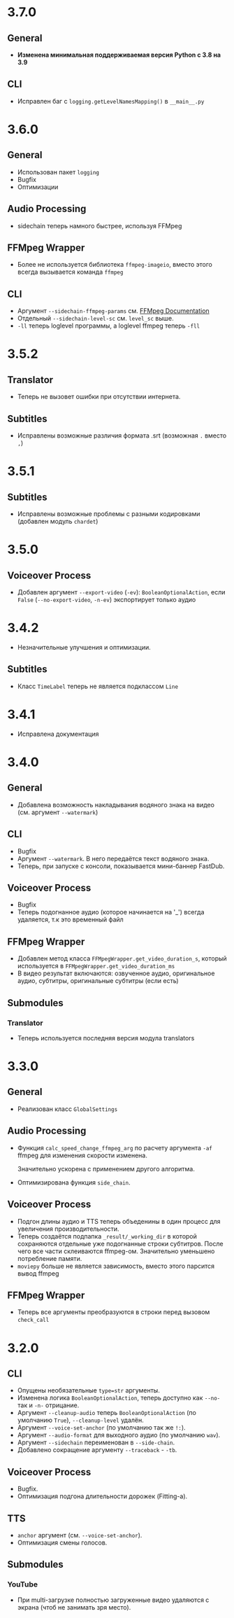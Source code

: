 # 3.7.0

## General

- **Изменена минимальная поддерживаемая версия Python c 3.8 на 3.9**

## CLI

- Исправлен баг с `logging.getLevelNamesMapping()` в `__main__.py`

# 3.6.0

## General

- Использован пакет `logging`
- Bugfix
- Оптимизации

## Audio Processing

- sidechain теперь намного быстрее, используя FFMpeg

## FFMpeg Wrapper

- Более не используется библиотека `ffmpeg-imageio`, вместо этого всегда вызывается команда `ffmpeg`

## CLI

- Аргумент `--sidechain-ffmpeg-params` см. [FFMpeg Documentation](https://ffmpeg.org/ffmpeg-all.html#sidechaincompress)
- Отдельный `--sidechain-level-sc` см. `level_sc` выше.
- `-ll` теперь loglevel программы, а loglevel ffmpeg теперь `-fll`

# 3.5.2

## Translator

- Теперь не вызовет ошибки при отсутствии интернета.

## Subtitles

- Исправлены возможные различия формата .srt (возможная `.` вместо `,`)

# 3.5.1

## Subtitles

- Исправлены возможные проблемы с разными кодировками (добавлен модуль `chardet`)

# 3.5.0

## Voiceover Process

- Добавлен аргумент `--export-video` (`-ev`): `BooleanOptionalAction`, если `False` (`--no-export-video`, `-n-ev`)
  экспортирует только аудио

# 3.4.2

- Незначительные улучшения и оптимизации.

## Subtitles

- Класс `TimeLabel` теперь не является подклассом `Line`

# 3.4.1

- Исправлена документация

# 3.4.0

## General

- Добавлена возможность накладывания водяного знака на видео (см. аргумент `--watermark`)

## CLI

- Bugfix
- Аргумент `--watermark`. В него передаётся текст водяного знака.
- Теперь, при запуске с консоли, показывается мини-баннер FastDub.

## Voiceover Process

- Bugfix
- Теперь подогнанное аудио (которое начинается на '_') всегда удаляется, т.к это временный файл

## FFMpeg Wrapper

- Добавлен метод класса `FFMpegWrapper.get_video_duration_s`, который используется
  в `FFMpegWrapper.get_video_duration_ms`
- В видео результат включаются: озвученное аудио, оригинальное аудио, субтитры, оригинальные субтитры (если есть)

## Submodules

### Translator

- Теперь используется последняя версия модула translators

# 3.3.0

## General

- Реализован класс `GlobalSettings`

## Audio Processing

- Функция `calc_speed_change_ffmpeg_arg` по расчету аргумента `-af` ffmpeg для изменения скорости изменена.

  Значительно ускорена с применением другого алгоритма.

- Оптимизирована функция `side_chain`.

## Voiceover Process

- Подгон длины аудио и TTS теперь объеденины в один процесс для увеличения производительности.
- Теперь создаётся подпапка `_result/_working_dir` в которой сохраняются отдельные уже подогнанные строки субтитров.
  После чего все части склеиваются ffmpeg-ом.
  Значительно уменьшено потребление памяти.
- `moviepy` больше не является зависимость, вместо этого парсится вывод ffmpeg

## FFMpeg Wrapper

- Теперь все аргументы преобразуются в строки перед вызовом `check_call`

# 3.2.0

## CLI

- Опущены необязательные `type=str` аргументы.
- Изменена логика `BooleanOptionalAction`, теперь доступно как `--no-` так и `-n-` отрицание.
- Аргумент `--cleanup-audio` теперь `BooleanOptionalAction` (по умолчанию `True`), `--cleanup-level` удалён.
- Аргумент `--voice-set-anchor` (по умолчанию так же `!:`).
- Аргумент `--audio-format` для выходного аудио (по умолчанию `wav`).
- Аргумент `--sidechain` переименован в `--side-chain`.
- Добавлено сокращение аргументу `--traceback` - `-tb`.

## Voiceover Process

- Bugfix.
- Оптимизация подгона длительности дорожек (Fitting-а).

## TTS

- `anchor` аргумент (см. `--voice-set-anchor`).
- Оптимизация смены голосов.

## Submodules

### YouTube

- При multi-загрузке полностью загруженные видео удаляются с экрана (чтоб не занимать зря место).
